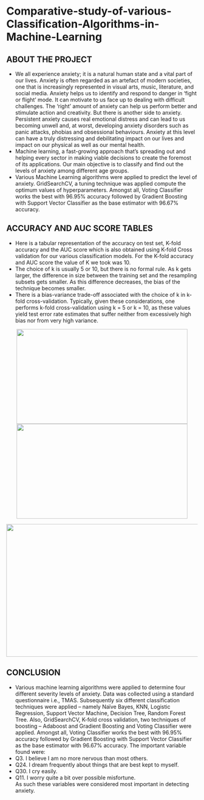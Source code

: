 # Comparative-study-of-various-Classification-Algorithms-in-Machine-Learning

## ABOUT THE PROJECT
* We all experience anxiety; it is a natural human state and a vital part of our lives. Anxiety is often regarded as an artefact of modern societies, one that is increasingly represented in visual arts, music, literature, and social media. Anxiety helps us to identify and respond to danger in ‘fight or flight’ mode. It can motivate to us face up to dealing with difficult challenges. The ‘right’ amount of anxiety can help us perform better and stimulate action and creativity. But there is another side to anxiety. Persistent anxiety causes real emotional distress and can lead to us becoming unwell and, at worst, developing anxiety disorders such as panic attacks, phobias and obsessional behaviours. Anxiety at this level can have a truly distressing and debilitating impact on our lives and impact on our physical as well as our mental health.
* Machine learning, a fast-growing approach that’s spreading out and helping every sector in making viable decisions to create the foremost of its applications. Our main objective is to classify and find out the levels of anxiety among different age groups. 
* Various Machine Learning algorithms were applied to predict the level of anxiety. GridSearchCV, a tuning technique was applied compute the optimum values of hyperparameters. Amongst all, Voting Classifier works the best with 96.95% accuracy followed by Gradient Boosting with Support Vector Classifier as the base estimator with 96.67% accuracy.

## ACCURACY AND AUC SCORE TABLES
* Here is a tabular representation of the accuracy on test set, K-fold accuracy and the AUC score which is also obtained using K-fold Cross validation for our various classification models. For the K-fold accuracy and AUC score the value of K we took was 10.
* The choice of k is usually 5 or 10, but there is no formal rule. As k gets larger, the difference in size between the training set and the resampling subsets gets smaller. As this difference decreases, the bias of the technique becomes smaller.
* There is a bias-variance trade-off associated with the choice of k in k-fold cross-validation. Typically, given these considerations, one performs k-fold cross-validation using k = 5 or k = 10, as these values yield test error rate estimates that suffer neither from excessively high bias nor from very high variance.

<p align="center">
  <img src="https://user-images.githubusercontent.com/71218441/154526157-4c8e3bc3-0d1f-44fb-ae2d-b20bb82981a5.png" width="450" height="250"/>
  <img src="https://user-images.githubusercontent.com/71218441/154526224-36037ddc-6a8f-4275-af5b-faabd424a410.png" width="450" height="250"/>
</p>

<p align="center">
  <img src="https://user-images.githubusercontent.com/71218441/154526186-1115c6b2-25d0-46eb-bc54-43c9de7110cf.png" width="650" height="350"/>
</p>

## CONCLUSION
* Various machine learning algorithms were applied to determine four different severity levels of anxiety. Data was collected using a standard questionnaire i.e., TMAS. Subsequently six different classification techniques were applied – namely Naïve Bayes, KNN, Logistic Regression, Support Vector Machine, Decision Tree, Random Forest Tree. Also, GridSearchCV, K-fold cross validation, two techniques of boosting – Adaboost and Gradient Boosting and Voting Classifier were applied. Amongst all, Voting Classifier works the best with 96.95% accuracy followed by Gradient Boosting with Support Vector Classifier as the base estimator with 96.67% accuracy. The important variable found were: 
* Q3. I believe I am no more nervous than most others.
* Q24. I dream frequently about things that are best kept to myself.
* Q30. I cry easily.
* Q11. I worry quite a bit over possible misfortune.<br>
As such these variables were considered most important in detecting anxiety.

